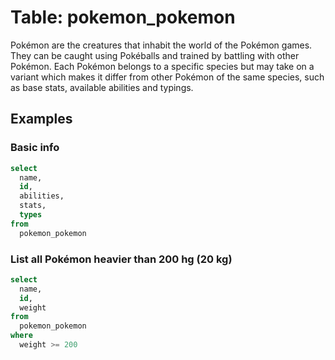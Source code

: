 # Table: pokemon_pokemon

Pokémon are the creatures that inhabit the world of the Pokémon games. They can
be caught using Pokéballs and trained by battling with other Pokémon. Each
Pokémon belongs to a specific species but may take on a variant which makes it
differ from other Pokémon of the same species, such as base stats, available
abilities and typings.

## Examples

### Basic info

```sql
select
  name,
  id,
  abilities,
  stats,
  types
from
  pokemon_pokemon
```

### List all Pokémon heavier than 200 hg (20 kg)

```sql
select
  name,
  id,
  weight
from
  pokemon_pokemon
where
  weight >= 200
```
